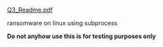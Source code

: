 [Q3_Readme.pdf](https://github.com/user-attachments/files/22203285/Q3_Readme.pdf)

ransomware on linux using subprocess 

**Do not anyhow use this is for testing purposes only**
